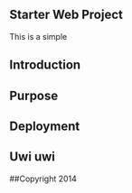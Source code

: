 ## Starter Web Project

This is a simple

## Introduction

## Purpose

## Deployment

## Uwi uwi

##Copyright
2014